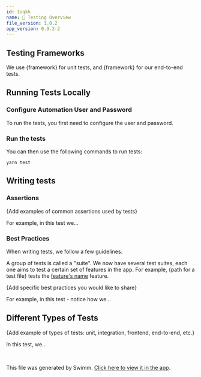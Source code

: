 ```yaml
---
id: 1oqkh
name: 🔨 Testing Overview
file_version: 1.0.2
app_version: 0.9.2-2
---
```


## Testing Frameworks

We use {framework} for unit tests, and {framework} for our end-to-end tests.

## Running Tests Locally

### Configure Automation User and Password

To run the tests, you first need to configure the user and password.

### Run the tests

You can then use the following commands to run tests:

`yarn test`

## Writing tests

### Assertions

{Add examples of common assertions used by tests}

For example, in this test we...

### Best Practices

When writing tests, we follow a few guidelines.

A group of tests is called a "suite". We now have several test suites, each one aims to test a certain set of features in the app. For example, {path for a test file} tests the [feature&#39;s name](#text-placeholder-id-4e5e) feature.

{Add specific best practices you would like to share}

For example, in this test - notice how we...

## Different Types of Tests

{Add example of types of tests: unit, integration, frontend, end-to-end, etc.}

In this test, we...

<br/>

This file was generated by Swimm. [Click here to view it in the app](http://localhost:5000/repos/Z2l0aHViJTNBJTNBc3Rva2Utd2VhdGhlciUzQSUzQUFkZGllQ29oZW4=/docs/1oqkh).